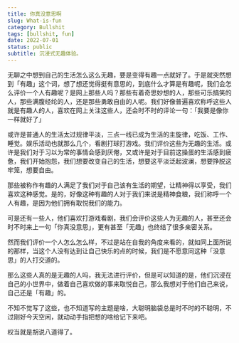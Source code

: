 ```yaml
---
title: 你真没意思啊
slug: What-is-fun
category: Bullshit
tags: [bullshit, fun]
date: 2022-07-01
status: public
subtitle: 沉浸式无趣体验。
---
```


无聊之中想到自己的生活怎么这么无趣，要是变得有趣一点就好了。于是就突然想到「有趣」这个词，想了想还觉得挺有意思的，到底什么才算是有趣呢，我们会怎么评价一个人有趣呢？是网上那些人吗？那些有着奇思妙想的人，那些可乐搞笑的人，那些满腹经纶的人，还是那些勇敢自由的人呢。我们好像普遍喜欢称呼这些人就是有趣人的人，喜欢在网上关注这些人，还会时不时的评论一句：「我要是像你一样就好了」



或许是普通人的生活太过规律平淡，三点一线已成为生活的主旋律，吃饭、工作、睡觉。娱乐活动也就那么几个，看剧打球打游戏。我们评价这些为无趣的生活。或许是我们对于习以为常的事情会感到厌倦，又或许是对于目前这操蛋的生活感到疲惫，我们开始抱怨，我们想要改变自己的生活，想要这平淡泛起波澜，想要挣脱这牢笼，想要自由。



那些被称作有趣的人满足了我们对于自己该有生活的期望，让精神得以享受，我们喜欢这种感觉。是的，好像这种有趣的人对于我们来说是精神食粮，我们称呼一个人有趣，是因为他们拥有取悦我们的能力。



可是还有一些人，他们喜欢打游戏看剧，我们会评价这些人为无趣的人，甚至还会时不时来上一句「你真没意思」，更有甚至「无趣」也终结了很多亲密关系。



然而我们评价一个人怎么怎么样，不过是站在自我的角度来看的，就如同上面所说的那样，当这个人没有达到让自己快乐的点的时候，我们是不愿意同这种「没意思」的人打交道的。



那么这些人真的是无趣的人吗，我无法进行评价，但是可以知道的是，他们沉浸在自己的小世界中，做着自己喜欢做的事来取悦自己，那么我想对于他们自己来说，自己还是「有趣」的。



不知不觉写了这些，也不知道写的主题是啥，大聪明脑袋总是时不时的不聪明，不过刚好今天空闲，就动动手指把想的啥给记下来吧。



权当就是胡说八道得了。